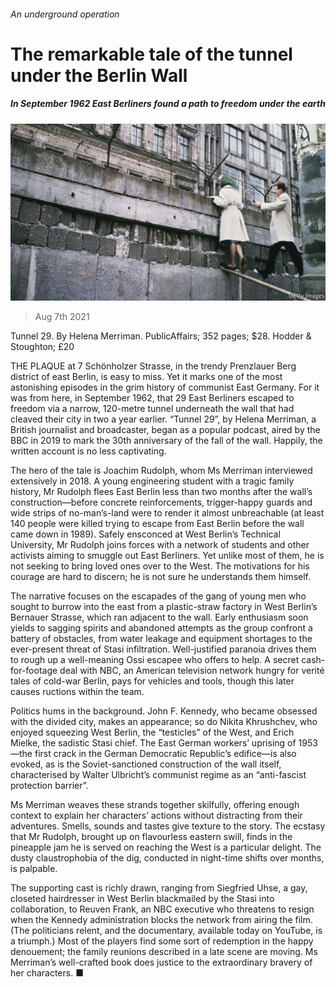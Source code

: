 ###### An underground operation

# The remarkable tale of the tunnel under the Berlin Wall 

##### In September 1962 East Berliners found a path to freedom under the earth 

![image](images/20210807_BKP002_0.jpg) 

> Aug 7th 2021 

Tunnel 29. By Helena Merriman. PublicAffairs; 352 pages; $28. Hodder &amp; Stoughton; £20

THE PLAQUE at 7 Schönholzer Strasse, in the trendy Prenzlauer Berg district of east Berlin, is easy to miss. Yet it marks one of the most astonishing episodes in the grim history of communist East Germany. For it was from here, in September 1962, that 29 East Berliners escaped to freedom via a narrow, 120-metre tunnel underneath the wall that had cleaved their city in two a year earlier. “Tunnel 29”, by Helena Merriman, a British journalist and broadcaster, began as a popular podcast, aired by the BBC in 2019 to mark the 30th anniversary of the fall of the wall. Happily, the written account is no less captivating.


The hero of the tale is Joachim Rudolph, whom Ms Merriman interviewed extensively in 2018. A young engineering student with a tragic family history, Mr Rudolph flees East Berlin less than two months after the wall’s construction—before concrete reinforcements, trigger-happy guards and wide strips of no-man’s-land were to render it almost unbreachable (at least 140 people were killed trying to escape from East Berlin before the wall came down in 1989). Safely ensconced at West Berlin’s Technical University, Mr Rudolph joins forces with a network of students and other activists aiming to smuggle out East Berliners. Yet unlike most of them, he is not seeking to bring loved ones over to the West. The motivations for his courage are hard to discern; he is not sure he understands them himself.

The narrative focuses on the escapades of the gang of young men who sought to burrow into the east from a plastic-straw factory in West Berlin’s Bernauer Strasse, which ran adjacent to the wall. Early enthusiasm soon yields to sagging spirits and abandoned attempts as the group confront a battery of obstacles, from water leakage and equipment shortages to the ever-present threat of Stasi infiltration. Well-justified paranoia drives them to rough up a well-meaning Ossi escapee who offers to help. A secret cash-for-footage deal with NBC, an American television network hungry for verité tales of cold-war Berlin, pays for vehicles and tools, though this later causes ructions within the team.

Politics hums in the background. John F. Kennedy, who became obsessed with the divided city, makes an appearance; so do Nikita Khrushchev, who enjoyed squeezing West Berlin, the “testicles” of the West, and Erich Mielke, the sadistic Stasi chief. The East German workers’ uprising of 1953—the first crack in the German Democratic Republic’s edifice—is also evoked, as is the Soviet-sanctioned construction of the wall itself, characterised by Walter Ulbricht’s communist regime as an “anti-fascist protection barrier”.

Ms Merriman weaves these strands together skilfully, offering enough context to explain her characters’ actions without distracting from their adventures. Smells, sounds and tastes give texture to the story. The ecstasy that Mr Rudolph, brought up on flavourless eastern swill, finds in the pineapple jam he is served on reaching the West is a particular delight. The dusty claustrophobia of the dig, conducted in night-time shifts over months, is palpable.

The supporting cast is richly drawn, ranging from Siegfried Uhse, a gay, closeted hairdresser in West Berlin blackmailed by the Stasi into collaboration, to Reuven Frank, an NBC executive who threatens to resign when the Kennedy administration blocks the network from airing the film. (The politicians relent, and the documentary, available today on YouTube, is a triumph.) Most of the players find some sort of redemption in the happy denouement; the family reunions described in a late scene are moving. Ms Merriman’s well-crafted book does justice to the extraordinary bravery of her characters. ■

